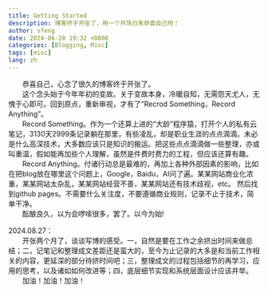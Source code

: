 ```yaml
---
title: Getting Started
description: 博客终于开张了，用一个开场白来恭喜自己吧！
author: sfeng
date: 2024-06-28 19:32 +0800
categories: [Blogging, Misc]
tags: [misc]
lang: zh
---
```


&emsp;&emsp;恭喜自己，心念了很久的博客终于开张了。  
&emsp;&emsp;这个念头始于今年年初的变故。关于变故本身，冷暖自知，无需怨天尤人，无愧于心即可。回到原点，重新审视，才有了“Recrod Something，Record Anything”。  
&emsp;&emsp;Record Something。作为一个还算上进的“大龄”程序猿，打开个人的私有云笔记，3130天2999条记录躺在那里，有些凌乱，却是职业生涯的点点滴滴。未必是什么高深技术，大多数应该只是知识的搬运。把这些点点滴滴做一些整理，亦或叫重温，假如能再加些个人理解，虽然是件费时费力的工程，但应该还算有趣。  
&emsp;&emsp;Record Anything。付诸行动总是最难的，再加上各种外部因素的影响，比如在把blog放在哪里这个问题上，Google，Baidu，AI问了遍。某某网站商业化浓重，某某网站太杂乱，某某网站经营不善，某某网站还有技术歧视，etc。 然后找到github pages。不需要什么关注度，不要遵循商业规则，记录不止于技术，简单干净。  
&emsp;&emsp;酝酿良久，以为会啰嗦很多，罢了。以今为始!

2024.08.27：  
&emsp;&emsp;开张两个月了，谈谈写博的感受。一，自然是要在工作之余挤出时间来做总结；二，记笔记和整理成文差距还是蛮大的，至今为止记录的大多是和当前工作相关的内容，更延深的部分待挤时间吧；三，整理成文的过程包括细节的再学习，应用的思考，以及诸如如何改进等；四，底层细节实现和系统层面设计应该并举。  
&emsp;&emsp;加油！加油！加油！